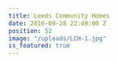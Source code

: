```yaml
---
title: Leeds Community Homes
date: 2016-09-28 22:49:00 Z
position: 52
image: "/uploads/LCH-1.jpg"
is_featured: true
---
```


